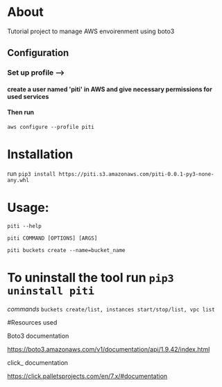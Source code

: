 
# About 

Tutorial project to manage AWS envoirenment using boto3


## Configuration

### Set up profile -->

#### create a user named 'piti' in AWS and give necessary permissions for used services

#### Then run

`aws configure --profile piti`



# Installation

run `pip3 install https://piti.s3.amazonaws.com/piti-0.0.1-py3-none-any.whl`


# Usage:


`piti --help`

`piti COMMAND [OPTIONS] [ARGS]`

`piti buckets create --name=bucket_name`


# To uninstall the tool run `pip3 uninstall piti`



*commands*  `buckets create/list, instances start/stop/list, vpc list`



#Resources used

Boto3 documentation

https://boto3.amazonaws.com/v1/documentation/api/1.9.42/index.html

click_ documentation

https://click.palletsprojects.com/en/7.x/#documentation